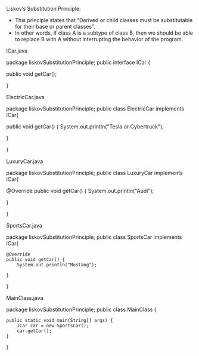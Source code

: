 Liskov’s Substitution Principle:

- This principle states that “Derived or child classes must be substitutable for their base or parent classes”.
- In other words, if class A is a subtype of class B, then we should be able to replace B with A without interrupting the behavior of the program.


ICar.java


package liskovSubstitutionPrinciple;
public interface ICar {
  
  public void getCar();

}


ElectricCar.java


package liskovSubstitutionPrinciple;
public class ElectricCar implements ICar{
	
  public void getCar() {
    System.out.println("Tesla or Cybertruck");
		
  }

}


LuxuryCar.java


package liskovSubstitutionPrinciple;
public class LuxuryCar implements ICar{

  @Override
    public void getCar() {
		System.out.println("Audi");
		
  }

}


SportsCar.java


package liskovSubstitutionPrinciple;
public class SportsCar implements ICar{

	@Override
    public void getCar() {
		System.out.println("Mustang");
		
	}

}


MainClass.java


package liskovSubstitutionPrinciple;
public class MainClass {
	
	public static void main(String[] args) {
		ICar car = new SportsCar();
		car.getCar();
	}

	
}


